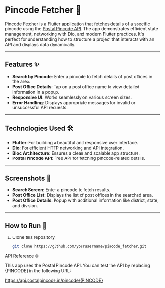 # Pincode Fetcher 📮

Pincode Fetcher is a Flutter application that fetches details of a specific pincode using the [Postal Pincode API](https://api.postalpincode.in). The app demonstrates efficient state management, networking with Dio, and modern Flutter practices. It's perfect for understanding how to structure a project that interacts with an API and displays data dynamically.

---

## Features ✨

- **Search by Pincode**: Enter a pincode to fetch details of post offices in the area.
- **Post Office Details**: Tap on a post office name to view detailed information in a popup.
- **Responsive UI**: Works seamlessly on various screen sizes.
- **Error Handling**: Displays appropriate messages for invalid or unsuccessful API requests.

---

## Technologies Used 🛠️

- **Flutter**: For building a beautiful and responsive user interface.
- **Dio**: For efficient HTTP networking and API integration.
- **Bloc Architecture**: Ensures a clean and scalable app structure.
- **Postal Pincode API**: Free API for fetching pincode-related details.

---

## Screenshots 📸

- **Search Screen**: Enter a pincode to fetch results.
- **Post Office List**: Displays the list of post offices in the searched area.
- **Post Office Details**: Popup with additional information like district, state, and division.

---

## How to Run 🚀

1. Clone this repository:
   ```bash
   git clone https://github.com/yourusername/pincode_fetcher.git


API Reference 🌐

This app uses the Postal Pincode API. You can test the API by replacing {PINCODE} in the following URL:

https://api.postalpincode.in/pincode/{PINCODE}

